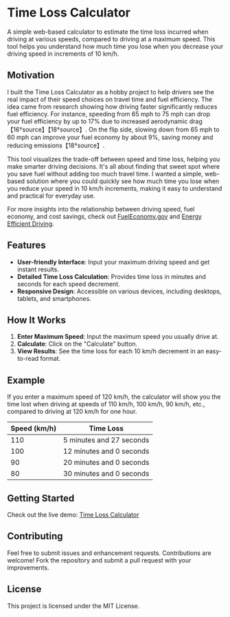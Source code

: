 # Time Loss Calculator

A simple web-based calculator to estimate the time loss incurred when driving at various speeds, compared to driving at a maximum speed. This tool helps you understand how much time you lose when you decrease your driving speed in increments of 10 km/h.

## Motivation

I built the Time Loss Calculator as a hobby project to help drivers see the real impact of their speed choices on travel time and fuel efficiency. The idea came from research showing how driving faster significantly reduces fuel efficiency. For instance, speeding from 65 mph to 75 mph can drop your fuel efficiency by up to 17% due to increased aerodynamic drag【16†source】【18†source】. On the flip side, slowing down from 65 mph to 60 mph can improve your fuel economy by about 9%, saving money and reducing emissions【18†source】.

This tool visualizes the trade-off between speed and time loss, helping you make smarter driving decisions. It's all about finding that sweet spot where you save fuel without adding too much travel time. I wanted a simple, web-based solution where you could quickly see how much time you lose when you reduce your speed in 10 km/h increments, making it easy to understand and practical for everyday use.

For more insights into the relationship between driving speed, fuel economy, and cost savings, check out [FuelEconomy.gov](https://www.fueleconomy.gov) and [Energy Efficient Driving](https://en.wikipedia.org/wiki/Energy-efficient_driving#Maintaining_an_efficient_speed).

## Features

- **User-friendly Interface**: Input your maximum driving speed and get instant results.
- **Detailed Time Loss Calculation**: Provides time loss in minutes and seconds for each speed decrement.
- **Responsive Design**: Accessible on various devices, including desktops, tablets, and smartphones.

## How It Works

1. **Enter Maximum Speed**: Input the maximum speed you usually drive at.
2. **Calculate**: Click on the "Calculate" button.
3. **View Results**: See the time loss for each 10 km/h decrement in an easy-to-read format.

## Example

If you enter a maximum speed of 120 km/h, the calculator will show you the time lost when driving at speeds of 110 km/h, 100 km/h, 90 km/h, etc., compared to driving at 120 km/h for one hour.

| Speed (km/h) | Time Loss                  |
|--------------|----------------------------|
| 110          | 5 minutes and 27 seconds   |
| 100          | 12 minutes and 0 seconds   |
| 90           | 20 minutes and 0 seconds   |
| 80           | 30 minutes and 0 seconds   |

## Getting Started

Check out the live demo: [Time Loss Calculator](https://d33pk3rn3l.github.io/travel-time-loss-calculator/travel-time-loss-calculator.html)

## Contributing

Feel free to submit issues and enhancement requests. Contributions are welcome! Fork the repository and submit a pull request with your improvements.

## License

This project is licensed under the MIT License.
